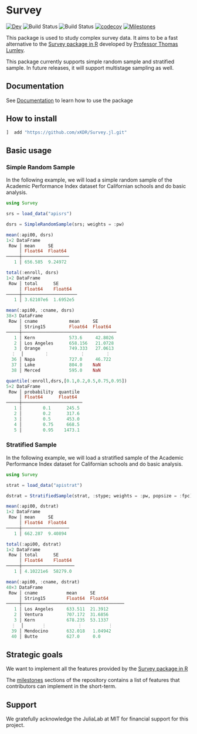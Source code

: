 # Survey

[![Dev](https://img.shields.io/badge/docs-dev-blue.svg)](https://xKDR.github.io/Survey.jl/dev)
![Build Status](https://github.com/xKDR/Survey.jl/actions/workflows/ci.yml/badge.svg)
![Build Status](https://github.com/xKDR/Survey.jl/actions/workflows/documentation.yml/badge.svg)
[![codecov](https://codecov.io/gh/xKDR/Survey.jl/branch/main/graph/badge.svg?token=4PFSF47BT2)](https://codecov.io/gh/xKDR/Survey.jl)
[![Milestones](https://img.shields.io/badge/-milestones-brightgreen)](https://github.com/xKDR/Survey.jl/milestones)


This package is used to study complex survey data. It aims to be a fast alternative to the [Survey package in R](https://cran.r-project.org/web/packages/survey/index.html) developed by [Professor Thomas Lumley](https://www.stat.auckland.ac.nz/people/tlum005).

This package currently supports simple random sample and stratified sample. In future releases, it will support multistage sampling as well. 

## Documentation
See [Documentation](https://xkdr.github.io/Survey.jl/dev/) to learn how to use the package 

## How to install
```julia
]  add "https://github.com/xKDR/Survey.jl.git"
```
## Basic usage

### Simple Random Sample

In the following example, we will load a simple random sample of the Academic Performance Index dataset for Californian schools and do basic analysis. 
```julia
using Survey

srs = load_data("apisrs")

dsrs = SimpleRandomSample(srs; weights = :pw)

mean(:api00, dsrs)
1×2 DataFrame
 Row │ mean     SE      
     │ Float64  Float64 
─────┼──────────────────
   1 │ 656.585  9.24972

total(:enroll, dsrs)
1×2 DataFrame
 Row │ total      SE       
     │ Float64    Float64  
─────┼─────────────────────
   1 │ 3.62107e6  1.6952e5  

mean(:api00, :cname, dsrs)
38×3 DataFrame
 Row │ cname            mean     SE       
     │ String15         Float64  Float64  
─────┼────────────────────────────────────
   1 │ Kern             573.6     42.8026
   2 │ Los Angeles      658.156   21.0728
   3 │ Orange           749.333   27.0613
  ⋮  │        ⋮            ⋮        ⋮
  36 │ Napa             727.0     46.722
  37 │ Lake             804.0    NaN
  38 │ Merced           595.0    NaN

quantile(:enroll,dsrs,[0.1,0.2,0.5,0.75,0.95])
5×2 DataFrame
 Row │ probability  quantile 
     │ Float64      Float64  
─────┼───────────────────────
   1 │        0.1      245.5
   2 │        0.2      317.6
   3 │        0.5      453.0
   4 │        0.75     668.5
   5 │        0.95    1473.1
```

### Stratified Sample

In the following example, we will load a stratified sample of the Academic Performance Index dataset for Californian schools and do basic analysis. 

```julia
using Survey

strat = load_data("apistrat")

dstrat = StratifiedSample(strat, :stype; weights = :pw, popsize = :fpc)

mean(:api00, dstrat)
1×2 DataFrame
 Row │ mean     SE      
     │ Float64  Float64 
─────┼──────────────────
   1 │ 662.287  9.40894

total(:api00, dstrat)
1×2 DataFrame
 Row │ total      SE      
     │ Float64    Float64 
─────┼────────────────────
   1 │ 4.10221e6  58279.0

mean(:api00, :cname, dstrat)
40×3 DataFrame
 Row │ cname           mean     SE           
     │ String15        Float64  Float64      
─────┼───────────────────────────────────────
   1 │ Los Angeles     633.511  21.3912
   2 │ Ventura         707.172  31.6856
   3 │ Kern            678.235  53.1337
  ⋮  │       ⋮            ⋮          ⋮
  39 │ Mendocino       632.018   1.04942
  40 │ Butte           627.0     0.0
```

## Strategic goals
We want to implement all the features provided by the [Survey package in R](https://cran.r-project.org/web/packages/survey/index.html)

The [milestones](https://github.com/xKDR/Survey.jl/milestones) sections of the repository contains a list of features that contributors can implement in the short-term.

## Support

We gratefully acknowledge the JuliaLab at MIT for financial support for this project.
